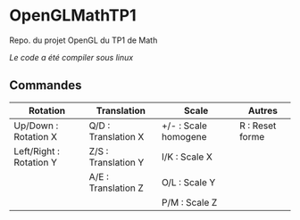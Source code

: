 OpenGLMathTP1
=============

Repo. du projet OpenGL du TP1 de Math

_Le code a été compiler sous linux_

## Commandes ##
| **Rotation**              | **Translation**       |   **Scale**     		| **Autres** 	|
| -------------             | --------------        | ------------          |----------		|
| Up/Down : Rotation X      | Q/D : Translation X   | +/- : Scale homogene  | R : Reset forme	|
| Left/Right : Rotation Y   | Z/S : Translation Y   | I/K : Scale X         |					|
|                           | A/E : Translation Z   | O/L : Scale Y         |					|
|                           |                       | P/M : Scale Z         |					|

